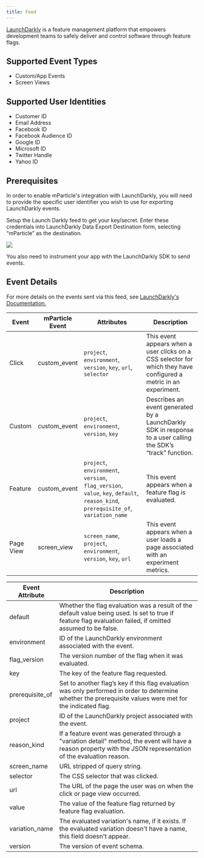 ```yaml
---
title: Feed
---
```



[LaunchDarkly](https://launchdarkly.com) is a feature management platform that empowers development teams to safely deliver and control software through feature flags.

## Supported Event Types

* Custom/App Events
* Screen Views

## Supported User Identities

  * Customer ID
  * Email Address
  * Facebook ID
  * Facebook Audience ID
  * Google ID
  * Microsoft ID
  * Twitter Handle
  * Yahoo ID

## Prerequisites

In order to enable mParticle's integration with LaunchDarkly, you will need to provide the specific user identifier you wish to use for exporting LaunchDarkly events.

Setup the Launch Darkly feed to get your key/secret. Enter these credentials into LaunchDarkly Data Export Destination form, selecting “mParticle” as the destination.

![](/images/launchdarkly_export_destinations_082019.png)

You also need to instrument your app with the LaunchDarkly SDK to send events.


## Event Details
<!--
All events include the following attribute:

* `timestamp_unixtime_ms`

### Feature Events

* `event_name`
* `custom_event_type` "other"

* Custom Attributes
  * `project`
  * `environment`
  * `version`
  * `flag_version`
  * `value`
  * `key`
  * `default`
  * `reason_kind`
  * `prerequisite_of`

### Custom Events  

* `event_name`
* `custom_event_type` "other"
<br> 

* Custom Attributes
  * `project`
  * `environment`
  * `version`
  * `key`

### Click Events

* `event_name`
* `custom_event_type` "navigation"
<br>
* Custom Attributes
  * `project`
  * `environment`
  * `version`
  * `key`
  * `url`
  * `selector`

### Page View Events

* `screen_name`
<br>
* Custom Attributes
  * `project`
  * `environment`
  * `version`
  * `key`
  * `url`
-->

For more details on the events sent via this feed, see [LaunchDarkly's Documentation.](https://docs.launchdarkly.com/integrations/data-export/mparticle/mparticle-schema-reference)

| Event | mParticle Event |  Attributes | Description |
|---|---|---|---|
| Click | custom_event | `project`, `environment`, `version`, `key`, `url`, `selector` | This event appears when a user clicks on a CSS selector for which they have configured a metric in an experiment.|
| Custom | custom_event | `project`, `environment`, `version`, `key` | Describes an event generated by a LaunchDarkly SDK in response to a user calling the SDK’s “track” function.|
| Feature | custom_event | `project`, `environment`, `version`, `flag_version`, `value`, `key`, `default`, `reason_kind`, `prerequisite_of`, `variation_name` | This event appears when a feature flag is evaluated. |
| Page View | screen_view |`screen_name`, `project`, `environment`, `version`, `key`, `url` | This event appears when a user loads a page associated with an experiment metrics. |

| Event Attribute |  Description |
|---|---|
| default | Whether the flag evaluation was a result of the default value being used. Is set to true if feature flag evaluation failed, if omitted assumed to be false.|
| environment | ID of the LaunchDarkly environment associated with the event.|
| flag_version | The version number of the flag when it was evaluated.|
| key | The key of the feature flag requested.|
| prerequisite_of | Set to another flag’s key if this flag evaluation was only performed in order to determine whether the prerequisite values were met for the indicated flag.|
| project | ID of the LaunchDarkly project associated with the event.|
| reason_kind | If a feature event was generated through a "variation detail" method, the event will have a reason property with the JSON representation of the evaluation reason.|
| screen_name | URL stripped of query string.|
| selector  | The CSS selector that was clicked.|
| url | The URL of the page the user was on when the click or page view occurred. |
| value | The value of the feature flag returned by feature flag evaluation. |
| variation_name | The evaluated variation's name, if it exists. If the evaluated variation doesn't have a name, this field doesn't appear. |
| version | The version of event schema.|

